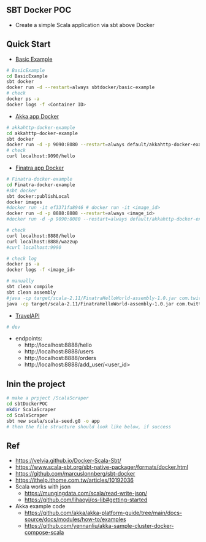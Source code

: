 ## SBT Docker POC
- Create a simple Scala application via sbt above Docker

## Quick Start
- [Basic Example](./BasicExample)
```bash
# BasicExample
cd BasicExample
sbt docker
docker run -d --restart=always sbtdocker/basic-example
# check
docker ps -a
docker logs -f <Container ID>
```

- [Akka app Docker](./akkahttp-docker-example)
```bash
# akkahttp-docker-example
cd akkahttp-docker-example
sbt docker
docker run -d -p 9090:8080 --restart=always default/akkahttp-docker-example
# check
curl localhost:9090/hello

```
- [Finatra app Docker](./Finatra-docker-example)
```bash 
# Finatra-docker-example
cd Finatra-docker-example
#sbt docker
sbt docker:publishLocal
docker images
#docker run -it ef3371fa8946 # docker run -it <image_id>
docker run -d -p 8888:8888 --restart=always <image_id>
#docker run -d -p 9090:8080 --restart=always default/akkahttp-docker-example

# check
curl localhost:8888/hello
curl localhost:8888/wazzup
#curl localhost:9990

# check log
docker ps -a 
docker logs -f <image_id>

# manually
sbt clean compile
sbt clean assembly
#java -cp target/scala-2.11/FinatraHelloWorld-assembly-1.0.jar com.twitter.dev.HelloWorld
java -cp target/scala-2.11/FinatraHelloWorld-assembly-1.0.jar com.twitter.server.FinatraApp
```

- [TravelAPI](./TravelApi)
```bash
# dev
```
* endpoints:
	- http://localhost:8888/hello
	- http://localhost:8888/users
	- http://localhost:8888/orders
	- http://localhost:8888/add_user/<user_id>

## Inin the project
```bash
# make a prpject /ScalaScraper
cd sbtDockerPOC
mkdir ScalaScraper 
cd ScalaScraper
sbt new scala/scala-seed.g8 -o app
# then the file structure should look like below, if success

```

## Ref
- https://velvia.github.io/Docker-Scala-Sbt/
- https://www.scala-sbt.org/sbt-native-packager/formats/docker.html
- https://github.com/marcuslonnberg/sbt-docker
- https://ithelp.ithome.com.tw/articles/10192036
- Scala works with json
	- https://mungingdata.com/scala/read-write-json/
	- https://github.com/lihaoyi/os-lib#getting-started
- Akka example code
	- https://github.com/akka/akka-platform-guide/tree/main/docs-source/docs/modules/how-to/examples
	- https://github.com/yennanliu/akka-sample-cluster-docker-compose-scala

